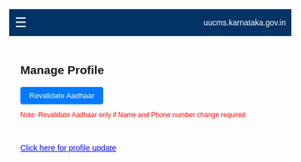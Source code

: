 <!DOCTYPE html>
<html lang="en">
<head>
  <meta charset="UTF-8" />
  <meta name="viewport" content="width=device-width, initial-scale=1.0" />
  <title>Manage Profile</title>
  <style>
    body {
      margin: 0;
      font-family: Arial, sans-serif;
    }
    .header {
      background-color: #003366;
      color: white;
      padding: 10px;
      display: flex;
      align-items: center;
      justify-content: space-between;
    }
    .menu-btn {
      font-size: 24px;
      cursor: pointer;
    }
    .sidebar {
      height: 100%;
      width: 0;
      position: fixed;
      z-index: 1;
      top: 0;
      left: 0;
      background-color: #0d2c3d;
      overflow-x: hidden;
      transition: 0.3s;
      padding-top: 60px;
    }
    .sidebar a {
      padding: 10px 20px;
      text-decoration: none;
      font-size: 18px;
      color: white;
      display: block;
    }
    .sidebar a:hover {
      background-color: #1a4d66;
    }
    .main-content {
      padding: 20px;
    }
    .btn {
      background-color: #007bff;
      color: white;
      border: none;
      padding: 8px 16px;
      cursor: pointer;
      border-radius: 4px;
    }
    .note {
      color: red;
      font-size: 12px;
    }
  </style>
</head>
<body>

  <div class="header">
    <span class="menu-btn" onclick="toggleSidebar()">&#9776;</span>
    <span>uucms.karnataka.gov.in</span>
  </div>

  <div id="mySidebar" class="sidebar">
    <a href="#">Home</a>
    <a href="#">Student</a>
    <a href="#">Academics</a>
    <a href="#">Exam</a>
    <a href="#">Reports</a>
    <a href="#">Help Desk</a>
  </div>

  <div class="main-content">
    <h2>Manage Profile</h2>
    <button class="btn">Revalidate Aadhaar</button>
    <p class="note">Note: Revalidate Aadhaar only if Name and Phone number change required</p>
    <br><br>
    <a href="#" style="color: blue;">Click here for profile update</a>
  </div>

  <script>
    function toggleSidebar() {
      const sidebar = document.getElementById("mySidebar");
      sidebar.style.width = sidebar.style.width === "250px" ? "0" : "250px";
    }
  </script>

</body>
</html>
